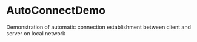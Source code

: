 # AutoConnectDemo
Demonstration of automatic connection establishment between client and server on local network
